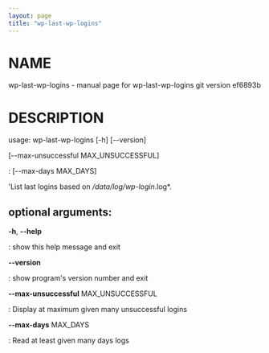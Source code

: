 ```yaml
---
layout: page
title: "wp-last-wp-logins"
---
```



NAME
====

wp-last-wp-logins - manual page for wp-last-wp-logins git version
ef6893b

DESCRIPTION
===========

usage: wp-last-wp-logins \[-h\] \[\--version\]

\[\--max-unsuccessful MAX\_UNSUCCESSFUL\]

:   \[\--max-days MAX\_DAYS\]

\'List last logins based on */data/log/wp-login*.log\*.

optional arguments:
-------------------

**-h**, **\--help**

:   show this help message and exit

**\--version**

:   show program\'s version number and exit

**\--max-unsuccessful** MAX\_UNSUCCESSFUL

:   Display at maximum given many unsuccessful logins

**\--max-days** MAX\_DAYS

:   Read at least given many days logs
